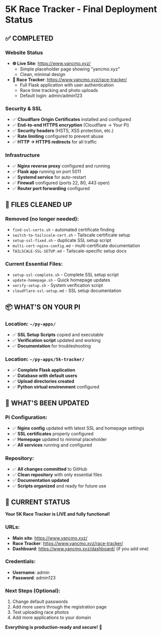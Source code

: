 # 5K Race Tracker - Final Deployment Status

## ✅ COMPLETED

### Website Status
- **🌐 Live Site**: https://www.yancmo.xyz/
  - Simple placeholder page showing "yancmo.xyz"
  - Clean, minimal design
- **🏃 Race Tracker**: https://www.yancmo.xyz/race-tracker/
  - Full Flask application with user authentication
  - Race time tracking and photo uploads
  - Default login: admin/admin123

### Security & SSL
- ✅ **Cloudflare Origin Certificates** installed and configured
- ✅ **End-to-end HTTPS encryption** (Cloudflare → Your Pi)
- ✅ **Security headers** (HSTS, XSS protection, etc.)
- ✅ **Rate limiting** configured to prevent abuse
- ✅ **HTTP → HTTPS redirects** for all traffic

### Infrastructure
- ✅ **Nginx reverse proxy** configured and running
- ✅ **Flask app** running on port 5011
- ✅ **Systemd service** for auto-restart
- ✅ **Firewall** configured (ports 22, 80, 443 open)
- ✅ **Router port forwarding** configured

## 📁 FILES CLEANED UP

### Removed (no longer needed):
- `find-ssl-certs.sh` - automated certificate finding
- `switch-to-tailscale-cert.sh` - Tailscale certificate setup
- `setup-ssl-fixed.sh` - duplicate SSL setup script
- `multi-cert-nginx-config.md` - multi-certificate documentation
- `TAILSCALE-SSL-SETUP.md` - Tailscale-specific setup docs

### Current Essential Files:
- `setup-ssl-complete.sh` - Complete SSL setup script
- `update-homepage.sh` - Quick homepage updates
- `verify-setup.sh` - System verification script
- `cloudflare-ssl-setup.md` - SSL setup documentation

## 📦 WHAT'S ON YOUR PI

### Location: `~/py-apps/`
- ✅ **SSL Setup Scripts** copied and executable
- ✅ **Verification script** updated and working
- ✅ **Documentation** for troubleshooting

### Location: `~/py-apps/5k-tracker/`
- ✅ **Complete Flask application**
- ✅ **Database with default users**
- ✅ **Upload directories created**
- ✅ **Python virtual environment** configured

## 🔧 WHAT'S BEEN UPDATED

### Pi Configuration:
- ✅ **Nginx config** updated with latest SSL and homepage settings
- ✅ **SSL certificates** properly configured
- ✅ **Homepage** updated to minimal placeholder
- ✅ **All services** running and configured

### Repository:
- ✅ **All changes committed** to GitHub
- ✅ **Clean repository** with only essential files
- ✅ **Documentation updated**
- ✅ **Scripts organized** and ready for future use

## 🎯 CURRENT STATUS

**Your 5K Race Tracker is LIVE and fully functional!**

### URLs:
- **Main site**: https://www.yancmo.xyz/
- **Race Tracker**: https://www.yancmo.xyz/race-tracker/
- **Dashboard**: https://www.yancmo.xyz/dashboard/ (if you add one)

### Credentials:
- **Username**: admin
- **Password**: admin123

### Next Steps (Optional):
1. Change default passwords
2. Add more users through the registration page
3. Test uploading race photos
4. Add more applications to your domain

**Everything is production-ready and secure!** 🎉
